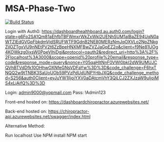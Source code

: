 # MSA-Phase-Two

[![Build Status](https://dev.azure.com/msa-devops1-2020/Chiropractor-msa-2020/_apis/build/status/anthonyNgan.MSA-Phase-Two?branchName=master)](https://dev.azure.com/msa-devops1-2020/Chiropractor-msa-2020/_build/latest?definitionId=12&branchName=master)

Login with Auth0: https://dashboardhealthboard.au.auth0.com/login?state=g6Fo2SA1Qm81aEhfbTBFWmxrWkZxWkl2UENhSUM1alBaZE94UqN0aWTZIEdGVGpFbkdmVjdSRUFWTF9GdnB2NE80MERzNmJqOXVLo2NpZNkgZjlOZTgxVU9nNEtPV2t6ZzBpeHNXMFBwZVZJaGpEZ2o&client=f9Ne81UOg4KOWkzg0ixsW0PpeVIhjDgj&protocol=oauth2&redirect_uri=http%3A%2F%2Flocalhost%3A3000&scope=openid%20profile%20email&response_type=code&response_mode=query&nonce=Y05qaHltNnF0VWI0bkI2dW9UMUJCQVhBTVdDfk10OHhwOXNfeGNsVDFaYw%3D%3D&code_challenge=F6hxTNQQ2w9tTNBK3SaUoUOb59PVzPdUdUNPYrtbJXQ&code_challenge_method=S256&auth0Client=eyJuYW1lIjoiYXV0aDAtcmVhY3QiLCJ2ZXJzaW9uIjoiMS4xLjAifQ%3D%3D

Login: admin9000@yopmail.com
Pass: !Admin123

Front-end hosted on: https://dashboardchiropractor.azurewebsites.net/

Back-end hosted on: https://chiropractor-api.azurewebsites.net/swagger/index.html

Alternative Method:

Run localhost 
Use NPM install
NPM start
